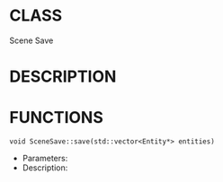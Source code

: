 # CLASS
Scene Save

# DESCRIPTION

# FUNCTIONS
`void SceneSave::save(std::vector<Entity*> entities)`
- Parameters:
- Description: 